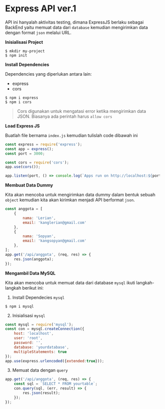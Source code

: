 # Express API ver.1

API ini hanyalah aktivitas testing, dimana ExpressJS berlaku sebagai BackEnd yaitu memuat data dari `database` kemudian mengirimkan data dengan format `json` melalui URL.

**Inisialisasi Project**

```console
$ mkdir my-project
$ npm init
```

**Install Dependencies**

Dependencies yang diperlukan antara lain:

- express
- cors

```console
$ npm i express
$ npm i cors
```

> Cors digunakan untuk mengatasi error ketika mengirimkan data JSON. Biasanya ada perintah harus `allow cors`


**Load Express JS**

Buatlah file bernama `index.js` kemudian tulislah code dibawah ini

```js
const express = require('express');
const app = express();
const port = 3000;

const cors = require('cors');
app.use(cors());

app.listen(port, () => console.log(`Apps run on http://localhost:${port}`));
```

**Membuat Data Dummy**

Kita akan mencoba untuk mengirimkan data dummy dalam bentuk sebuah `object` kemudian kita akan kirimkan menjadi API berformat `json`.

```js
const anggota = [
    {
        nama: 'Lerian',
        email: 'kanglerian@gmail.com'
    },
    {
        nama: 'Sopyan',
        email: 'kangsopyan@gmail.com'
    },
];
app.get('/api/anggota', (req, res) => {
    res.json(anggota);
});
```

**Mengambil Data MySQL**

Kita akan mencoba untuk memuat data dari database `mysql` ikuti langkah-langkah berikut ini:

1. Install Dependecies `mysql`

```console
$ npm i mysql
```

2. Inisialisasi `mysql`

```js
const mysql = require('mysql');
const con = mysql.createConnection({
    host: 'localhost',
    user: 'root',
    password: '',
    database: 'yourdatabase',
    multipleStatements: true
});
app.use(express.urlencoded({extended:true}));
```

3. Memuat data dengan `query`

```js
app.get('/api/anggota', (req, res) => {
    const sql = `SELECT * FROM yourtable`;
    con.query(sql, (err, result) => {
        res.json(result);
    });
});
```